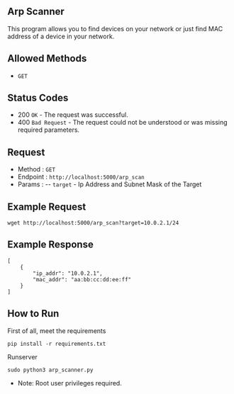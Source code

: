 ## Arp Scanner
This program allows you to find devices on your network or just find MAC address of a device in your network.

## Allowed Methods
- ```GET```

## Status Codes
- 200 ```OK``` - The request was successful.
- 400 ```Bad Request``` - The request could not be understood or was missing required parameters.

## Request
- Method : ```GET```
- Endpoint : ```http://localhost:5000/arp_scan```
- Params : 
-- ```target``` - Ip Address and Subnet Mask of the Target

## Example Request
```
wget http://localhost:5000/arp_scan?target=10.0.2.1/24
```

## Example Response
```
[
    {
        "ip_addr": "10.0.2.1",
        "mac_addr": "aa:bb:cc:dd:ee:ff"
    }
]
```

## How to Run
First of all, meet the requirements
```
pip install -r requirements.txt
```
Runserver
```
sudo python3 arp_scanner.py
```
- Note: Root user privileges required.